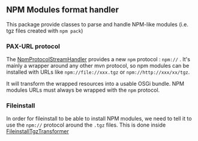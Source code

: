 ## NPM Modules format handler

This package provide classes to parse and handle NPM-like modules (i.e. tgz files created with `npm pack`)

### PAX-URL protocol

The [NpmProtocolStreamHandler](./NpmProtocolStreamHandler.java) provides a new `npm` protocol : `npm://` . It's mainly a wrapper around any other mvn protocol, so npm modules can be installed with URLs like `npm://file://xxx.tgz` or `npm://http://xxx/xx/tgz`.

It will transform the wrapped resources into a usable OSGi bundle. NPM modules URLs must always be wrapped with the `npm` protocol.

### Fileinstall

In order for fileinstall to be able to install NPM modules, we need to tell it to use the `npm://` protocol around the `.tgz` files. This is done inside [FileinstallTgzTransformer](./FileinstallTgzTransformer.java)

